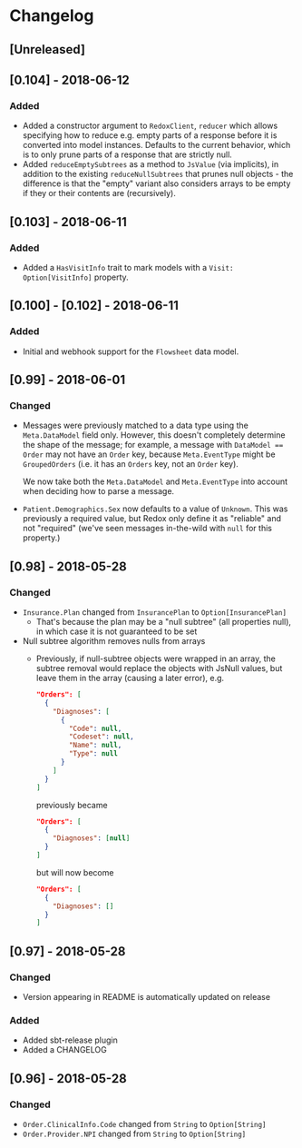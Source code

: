 # Changelog

## [Unreleased]

## [0.104] - 2018-06-12

### Added

- Added a constructor argument to `RedoxClient`, `reducer` which allows specifying how to reduce e.g. empty
  parts of a response before it is converted into model instances. Defaults to the current behavior, which is
  to only prune parts of a response that are strictly null.
- Added `reduceEmptySubtrees` as a method to `JsValue` (via implicits), in addition to the existing
  `reduceNullSubtrees` that prunes null objects - the difference is that the "empty" variant also considers
  arrays to be empty if they or their contents are (recursively).

## [0.103] - 2018-06-11

### Added

- Added a `HasVisitInfo` trait to mark models with a `Visit: Option[VisitInfo]` property.

## [0.100] - [0.102] - 2018-06-11

### Added

- Initial and webhook support for the `Flowsheet` data model.

## [0.99] - 2018-06-01

### Changed

- Messages were previously matched to a data type using the `Meta.DataModel` field only. However, this doesn't completely
  determine the shape of the message; for example, a message with `DataModel == Order` may not have an `Order` key,
  because `Meta.EventType` might be `GroupedOrders` (i.e. it has an `Orders` key, not an `Order` key).

  We now take both the `Meta.DataModel` and `Meta.EventType` into account when deciding how to parse a message.

- `Patient.Demographics.Sex` now defaults to a value of `Unknown`. This was previously a required value, but Redox only
  define it as "reliable" and not "required" (we've seen messages in-the-wild with `null` for this property.)

## [0.98] - 2018-05-28

### Changed

- `Insurance.Plan` changed from `InsurancePlan` to `Option[InsurancePlan]`
  - That's because the plan may be a "null subtree" (all properties null), in which case it is not guaranteed to be set
- Null subtree algorithm removes nulls from arrays
  - Previously, if null-subtree objects were wrapped in an array, the subtree removal would replace the objects with JsNull
    values, but leave them in the array (causing a later error), e.g.

    ```json
    "Orders": [
      {
        "Diagnoses": [
          {
            "Code": null,
            "Codeset": null,
            "Name": null,
            "Type": null
          }
        ]
      }
    ]
    ```

    previously became

    ```json
    "Orders": [
      {
        "Diagnoses": [null]
      }
    ]
    ```

    but will now become

    ```json
    "Orders": [
      {
        "Diagnoses": []
      }
    ]
    ```

## [0.97] - 2018-05-28

### Changed

- Version appearing in README is automatically updated on release

### Added

- Added sbt-release plugin
- Added a CHANGELOG

## [0.96] - 2018-05-28

### Changed

- `Order.ClinicalInfo.Code` changed from `String` to `Option[String]`
- `Order.Provider.NPI` changed from `String` to `Option[String]`
